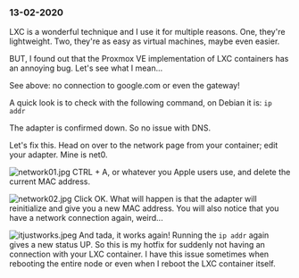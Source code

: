 ### 13-02-2020

LXC is a wonderful technique and I use it for multiple reasons. One, they're lightweight. Two, they're as easy as virtual machines, maybe even easier.

BUT, I found out that the Proxmox VE implementation of LXC containers has an annoying bug. Let's see what I mean...


See above: no connection to google.com or even the gateway!

A quick look is to check with the following command, on Debian it is: `ip addr` 

The adapter is confirmed down. So no issue with DNS.


Let's fix this. Head on over to the network page from your container; edit your adapter. Mine is net0.

![network01.jpg](https://stroopkoek.github.io/images/network01.JPG)
CTRL + A, or whatever you Apple users use, and delete the current MAC address. 

![network02.jpg](https://stroopkoek.github.io/images/network02.JPG)
Click OK. What will happen is that the adapter will reinitialize and give you a new MAC address. You will also notice that you have a network connection again, weird... 

![itjustworks.jpeg](https://stroopkoek.github.io/images/itjustworks.JPG)
And tada, it works again! Running the `ip addr` again gives a new status UP. So this is my hotfix for suddenly not having an connection with your LXC container. I have this issue sometimes when rebooting the entire node or even when I reboot the LXC container itself. 
